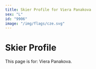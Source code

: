 ```yaml
---
title: Skier Profile for Viera Panakova
sex: "L"
id: "9906"
image: "/img/flags/cze.svg" 
---
```


# Skier Profile

This page is for: Viera Panakova.
    